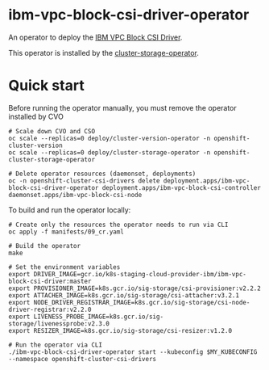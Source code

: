 # ibm-vpc-block-csi-driver-operator

An operator to deploy the [IBM VPC Block CSI Driver](https://github.com/IBM/ibm-vpc-block-csi-driver).

This operator is installed by the [cluster-storage-operator](https://github.com/openshift/cluster-storage-operator).

# Quick start

Before running the operator manually, you must remove the operator installed by CVO

```shell
# Scale down CVO and CSO
oc scale --replicas=0 deploy/cluster-version-operator -n openshift-cluster-version
oc scale --replicas=0 deploy/cluster-storage-operator -n openshift-cluster-storage-operator

# Delete operator resources (daemonset, deployments)
oc -n openshift-cluster-csi-drivers delete deployment.apps/ibm-vpc-block-csi-driver-operator deployment.apps/ibm-vpc-block-csi-controller daemonset.apps/ibm-vpc-block-csi-node
```

To build and run the operator locally:

```shell
# Create only the resources the operator needs to run via CLI
oc apply -f manifests/09_cr.yaml

# Build the operator
make 

# Set the environment variables
export DRIVER_IMAGE=gcr.io/k8s-staging-cloud-provider-ibm/ibm-vpc-block-csi-driver:master
export PROVISIONER_IMAGE=k8s.gcr.io/sig-storage/csi-provisioner:v2.2.2
export ATTACHER_IMAGE=k8s.gcr.io/sig-storage/csi-attacher:v3.2.1
export NODE_DRIVER_REGISTRAR_IMAGE=k8s.gcr.io/sig-storage/csi-node-driver-registrar:v2.2.0
export LIVENESS_PROBE_IMAGE=k8s.gcr.io/sig-storage/livenessprobe:v2.3.0
export RESIZER_IMAGE=k8s.gcr.io/sig-storage/csi-resizer:v1.2.0

# Run the operator via CLI
./ibm-vpc-block-csi-driver-operator start --kubeconfig $MY_KUBECONFIG --namespace openshift-cluster-csi-drivers
```
